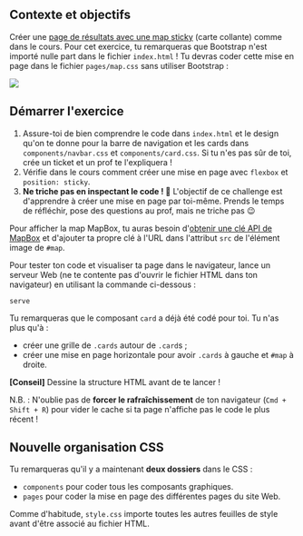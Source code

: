 ## Contexte et objectifs

Créer une [page de résultats avec une map sticky](https://lewagon.github.io/layouts-demo/flexbox-grid-layout.html) (carte collante) comme dans le cours. Pour cet exercice, tu remarqueras que Bootstrap n'est importé nulle part dans le fichier `index.html` ! Tu devras coder cette mise en page dans le fichier `pages/map.css` sans utiliser Bootstrap :

![](https://raw.githubusercontent.com/lewagon/fullstack-images/master/frontend/map-example.png)

## Démarrer l'exercice

1. Assure-toi de bien comprendre le code dans `index.html` et le design qu'on te donne pour la barre de navigation et les cards dans `components/navbar.css` et `components/card.css`. Si tu n'es pas sûr de toi, crée un ticket et un prof te l'expliquera !
2. Vérifie dans le cours comment créer une mise en page avec `flexbox` et `position: sticky`.
3. **Ne triche pas en inspectant le code ! 🔎** L'objectif de ce challenge est d'apprendre à créer une mise en page par toi-même. Prends le temps de réfléchir, pose des questions au prof, mais ne triche pas 😉

Pour afficher la map MapBox, tu auras besoin d'[obtenir une clé API de MapBox](https://www.mapbox.com/account/access-tokens/) et d'ajouter ta propre clé à l'URL dans l'attribut `src` de l'élément image de `#map`.

Pour tester ton code et visualiser ta page dans le navigateur, lance un serveur Web (ne te contente pas d'ouvrir le fichier HTML dans ton navigateur) en utilisant la commande ci-dessous :

```
serve
```

Tu remarqueras que le composant `card` a déjà été codé pour toi. Tu n'as plus qu'à :
- créer une grille de `.cards` autour de `.card`s ;
- créer une mise en page horizontale pour avoir `.cards` à gauche et `#map` à droite.

**[Conseil]** Dessine la structure HTML avant de te lancer !

N.B. : N'oublie pas de **forcer le rafraîchissement** de ton navigateur (`Cmd + Shift + R`) pour vider le cache si ta page n'affiche pas le code le plus récent !

## Nouvelle organisation CSS

Tu remarqueras qu'il y a maintenant **deux dossiers** dans le CSS :
- `components` pour coder tous les composants graphiques.
- `pages` pour coder la mise en page des différentes pages du site Web.

Comme d'habitude, `style.css` importe toutes les autres feuilles de style avant d'être associé au fichier HTML.
